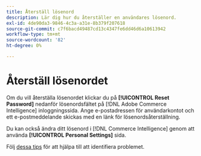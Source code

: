 ```yaml
---
title: Återställ lösenord
description: Lär dig hur du återställer en användares lösenord.
exl-id: 4de90da3-9846-4c3a-a31e-8b379f207618
source-git-commit: c7f6bacd49487cd13c4347fe6dd46d6a10613942
workflow-type: tm+mt
source-wordcount: '82'
ht-degree: 0%

---
```


# Återställ lösenordet

Om du vill återställa lösenordet klickar du på **[!UICONTROL Reset Password]** nedanför lösenordsfältet på [!DNL Adobe Commerce Intelligence] inloggningssida. Ange e-postadressen för användarkontot och ett e-postmeddelande skickas med en länk för lösenordsåterställning.

Du kan också ändra ditt lösenord i [!DNL Commerce Intelligence] genom att använda **[!UICONTROL Personal Settings]** sida.

Följ [dessa tips](https://experienceleague.adobe.com/docs/commerce-knowledge-base/kb/troubleshooting/miscellaneous/troubleshooting-mbi-account-lockout.html) för att hjälpa till att identifiera problemet.

